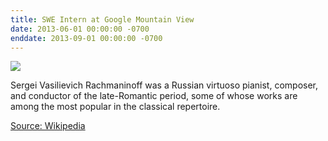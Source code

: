 ```yaml
---
title: SWE Intern at Google Mountain View
date: 2013-06-01 00:00:00 -0700
enddate: 2013-09-01 00:00:00 -0700
---
```


![](https://upload.wikimedia.org/wikipedia/commons/thumb/b/be/Sergei_Rachmaninoff_cph.3a40575.jpg/128px-Sergei_Rachmaninoff_cph.3a40575.jpg)

Sergei Vasilievich Rachmaninoff was a Russian virtuoso pianist, composer, and conductor of the late-Romantic period, some of whose works are among the most popular in the classical repertoire.

[Source: Wikipedia](https://en.wikipedia.org/wiki/Sergei_Rachmaninoff)
